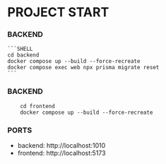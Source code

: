 # PROJECT START

### BACKEND

    ```SHELL
    cd backend
    docker compose up --build --force-recreate
    docker compose exec web npx prisma migrate reset
    ```

### BACKEND

```SHELL
    cd frontend
    docker compose up --build --force-recreate
```


### PORTS
- backend: http://localhost:1010
- frontend: http://localhost:5173